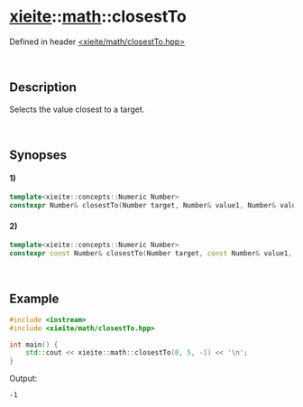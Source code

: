 # [xieite](../xieite.md)\:\:[math](../math.md)\:\:closestTo
Defined in header [<xieite/math/closestTo.hpp>](../../include/xieite/math/closestTo.hpp)

&nbsp;

## Description
Selects the value closest to a target.

&nbsp;

## Synopses
#### 1)
```cpp
template<xieite::concepts::Numeric Number>
constexpr Number& closestTo(Number target, Number& value1, Number& value2) noexcept;
```
#### 2)
```cpp
template<xieite::concepts::Numeric Number>
constexpr const Number& closestTo(Number target, const Number& value1, const Number& value2) noexcept;
```

&nbsp;

## Example
```cpp
#include <iostream>
#include <xieite/math/closestTo.hpp>

int main() {
    std::cout << xieite::math::closestTo(0, 5, -1) << '\n';
}
```
Output:
```
-1
```
